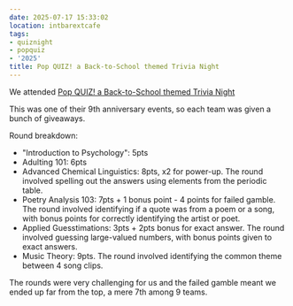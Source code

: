 ```yaml
---
date: 2025-07-17 15:33:02
location: intbarextcafe
tags:
- quiznight
- popquiz
- '2025'
title: Pop QUIZ! a Back-to-School themed Trivia Night
---
```


We attended [Pop QUIZ! a Back-to-School themed Trivia Night](https://www.facebook.com/events/1726406558237073)

This was one of their 9th anniversary events, so each team was given a bunch of giveaways.

Round breakdown:

- "Introduction to Psychology": 5pts
- Adulting 101: 6pts
- Advanced Chemical Linguistics: 8pts, x2 for power-up. The round involved spelling out the answers using elements from the periodic table.
- Poetry Analysis 103: 7pts + 1 bonus point - 4 points for failed gamble. The round involved identifying if a quote was from a poem or a song, with bonus points for correctly identifying the artist or poet.
- Applied Guesstimations: 3pts + 2pts bonus for exact answer. The round involved guessing large-valued numbers, with bonus points given to exact answers.
- Music Theory: 9pts. The round involved identifying the common theme between 4 song clips.

The rounds were very challenging for us and the failed gamble meant we ended up far from the top, a mere 7th among 9 teams.